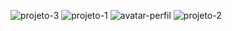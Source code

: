 ![projeto-3](https://github.com/user-attachments/assets/22948553-c214-4b3f-a83f-cbd0fdfd529e)
![projeto-1](https://github.com/user-attachments/assets/c8b02961-3ec4-460a-b3ec-35ef43760200)
![avatar-perfil](https://github.com/user-attachments/assets/00509c17-d892-4497-9606-bec663220d5b)
![projeto-2](https://github.com/user-attachments/assets/3a23a3d7-4ab5-4460-ba76-9ac40167f4d6)
